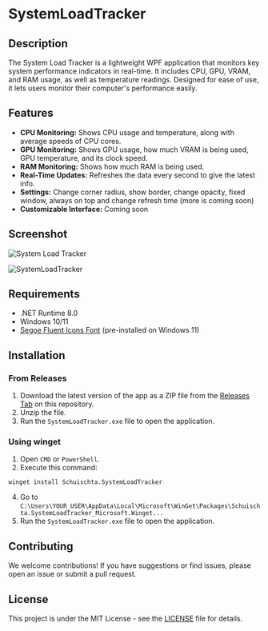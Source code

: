 # SystemLoadTracker

## Description
The System Load Tracker is a lightweight WPF application that monitors key system performance indicators in real-time. It includes CPU, GPU, VRAM, and RAM usage, as well as temperature readings. Designed for ease of use, it lets users monitor their computer's performance easily.

## Features
- **CPU Monitoring:** Shows CPU usage and temperature, along with average speeds of CPU cores.
- **GPU Monitoring:** Shows GPU usage, how much VRAM is being used, GPU temperature, and its clock speed.
- **RAM Monitoring:** Shows how much RAM is being used.
- **Real-Time Updates:** Refreshes the data every second to give the latest info.
- **Settings:** Change corner radius, show border, change opacity, fixed window, always on top and change refresh time (more is coming soon)
- **Customizable Interface:** Coming soon

## Screenshot

![System Load Tracker](https://github.com/Schuischta/SystemLoadTracker/assets/35001838/d6573648-fcfc-4f56-9b6f-38eb1407f118)

![SystemLoadTracker](https://github.com/Schuischta/SystemLoadTracker/assets/35001838/7cdb00c6-014d-44f3-8fc3-c494da2c62d0)

## Requirements
- .NET Runtime 8.0
- Windows 10/11
- [Segoe Fluent Icons Font](https://learn.microsoft.com/en-us/windows/apps/design/downloads/#fonts) (pre-installed on Windows 11)

## Installation

### From Releases
1. Download the latest version of the app as a ZIP file from the [Releases Tab](https://github.com/Schuischta/SystemLoadTracker/releases) on this repository.
2. Unzip the file.
3. Run the `SystemLoadTracker.exe` file to open the application.

### Using winget
1. Open `CMD` or `PowerShell`.
2. Execute this command:
```
winget install Schuischta.SystemLoadTracker
```
4. Go to `C:\Users\YOUR_USER\AppData\Local\Microsoft\WinGet\Packages\Schuischta.SystemLoadTracker_Microsoft.Winget...`
5. Run the `SystemLoadTracker.exe` file to open the application.

## Contributing
We welcome contributions! If you have suggestions or find issues, please open an issue or submit a pull request.

## License
This project is under the MIT License - see the [LICENSE](https://github.com/Schuischta/SystemLoadTracker/blob/master/LICENSE) file for details.
